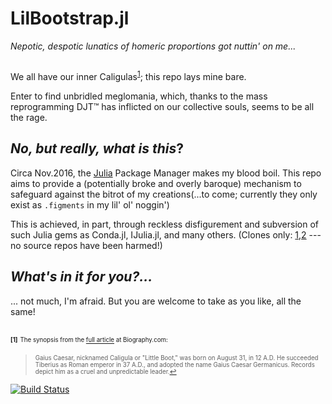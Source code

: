 # LilBootstrap.jl
_Nepotic, despotic lunatics of homeric proportions got nuttin' on me..._

##

We all have our inner Caligulas<sup id="a1">[1](#f1)</sup>; this repo lays mine bare.

Enter to find unbridled meglomania, which, thanks to the mass reprogramming DJT™ has inflicted on our collective souls, seems to be all the rage.

## _No, but really, what is this_?
Circa Nov.2016, the [Julia](http://julialang.org/) Package Manager makes my blood boil.  This repo aims to provide a (potentially broke and overly baroque) mechanism to safeguard against the bitrot of my creations(...to come; currently they only exist as `.figments` in my lil' ol' noggin')

This is achieved, in part, through reckless disfigurement and subversion of such Julia gems as Conda.jl, IJulia.jl, and many others. (Clones only: [1](https://github.com/lilinjn/Conda.jl),[2](https://github.com/lilinjn/IJulia.jl) --- no source repos have been harmed!)

## _What's in it for you?..._
... not much, I'm afraid. But you are welcome to take as you like, all the same!


##
<b id="f1"><sup><sub>[1]</sup></sub></b> <sup><sub>The synopsis from the [full article](http://www.biography.com/people/caligula-9235253) at Biography.com:</sup></sub>
> <sup><sub>Gaius Caesar, nicknamed Caligula or "Little Boot," was born on August 31, in 12 A.D. He succeeded Tiberius as Roman emperor in 37 A.D., and adopted the name Gaius Caesar Germanicus. Records depict him as a cruel and unpredictable leader.[↩](#a1)</sup></sub>


[![Build Status](https://travis-ci.org/lilinjn/LilBootstrap.jl.svg?branch=master)](https://travis-ci.org/lilinjn/LilBootstrap.jl)
